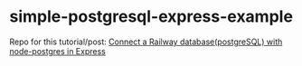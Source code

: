 # simple-postgresql-express-example

Repo for this tutorial/post: [Connect a Railway database(postgreSQL) with node-postgres in Express](https://dev.to/ngoakor12/connect-a-railway-databasepostgresql-with-node-postgres-in-express-15lf)
